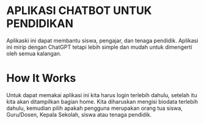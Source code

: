 # APLIKASI CHATBOT UNTUK PENDIDIKAN
Aplikaski ini dapat membantu siswa, pengajar, dan tenaga pendidik. Aplikasi ini mirip dengan ChatGPT tetapi lebih simple dan mudah untuk dimengerti oleh semua kalangan.
# How It Works
Untuk dapat memakai aplikasi ini kita harus login terlebih dahulu, setelah itu kita akan ditampilkan bagian home. Kita diharuskan mengisi biodata terlebih dahulu, kemudian pilih apakah pengguna merupakan orang tua siswa, Guru/Dosen, Kepala Sekolah, siswa atau tenaga pendidik. 
